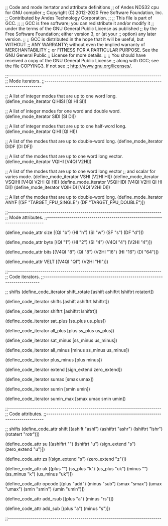 ;; Code and mode itertator and attribute definitions
;; of Andes NDS32 cpu for GNU compiler
;; Copyright (C) 2012-2020 Free Software Foundation, Inc.
;; Contributed by Andes Technology Corporation.
;;
;; This file is part of GCC.
;;
;; GCC is free software; you can redistribute it and/or modify it
;; under the terms of the GNU General Public License as published
;; by the Free Software Foundation; either version 3, or (at your
;; option) any later version.
;;
;; GCC is distributed in the hope that it will be useful, but WITHOUT
;; ANY WARRANTY; without even the implied warranty of MERCHANTABILITY
;; or FITNESS FOR A PARTICULAR PURPOSE.  See the GNU General Public
;; License for more details.
;;
;; You should have received a copy of the GNU General Public License
;; along with GCC; see the file COPYING3.  If not see
;; <http://www.gnu.org/licenses/>.

;;----------------------------------------------------------------------------
;; Mode iterators.
;;----------------------------------------------------------------------------

;; A list of integer modes that are up to one word long.
(define_mode_iterator QIHISI [QI HI SI])

;; A list of integer modes for one word and double word.
(define_mode_iterator SIDI [SI DI])

;; A list of integer modes that are up to one half-word long.
(define_mode_iterator QIHI [QI HI])

;; A list of the modes that are up to double-word long.
(define_mode_iterator DIDF [DI DF])

;; A list of the modes that are up to one word long vector.
(define_mode_iterator VQIHI [V4QI V2HI])

;; A list of the modes that are up to one word long vector
;; and scalar for varies mode.
(define_mode_iterator VSHI [V2HI HI])
(define_mode_iterator VSQIHI [V4QI V2HI QI HI])
(define_mode_iterator VSQIHIDI [V4QI V2HI QI HI DI])
(define_mode_iterator VQIHIDI [V4QI V2HI DI])

;; A list of the modes that are up to double-word long.
(define_mode_iterator ANYF [(SF "TARGET_FPU_SINGLE")
			    (DF "TARGET_FPU_DOUBLE")])

;;----------------------------------------------------------------------------
;; Mode attributes.
;;----------------------------------------------------------------------------

(define_mode_attr size [(QI "b") (HI "h") (SI "w") (SF "s") (DF "d")])

(define_mode_attr byte [(QI "1") (HI "2") (SI "4") (V4QI "4") (V2HI "4")])

(define_mode_attr bits [(V4QI "8") (QI "8") (V2HI "16") (HI "16") (DI "64")])

(define_mode_attr VELT [(V4QI "QI") (V2HI "HI")])

;;----------------------------------------------------------------------------
;; Code iterators.
;;----------------------------------------------------------------------------

;; shifts
(define_code_iterator shift_rotate [ashift ashiftrt lshiftrt rotatert])

(define_code_iterator shifts [ashift ashiftrt lshiftrt])

(define_code_iterator shiftrt [ashiftrt lshiftrt])

(define_code_iterator sat_plus [ss_plus us_plus])

(define_code_iterator all_plus [plus ss_plus us_plus])

(define_code_iterator sat_minus [ss_minus us_minus])

(define_code_iterator all_minus [minus ss_minus us_minus])

(define_code_iterator plus_minus [plus minus])

(define_code_iterator extend [sign_extend zero_extend])

(define_code_iterator sumax [smax umax])

(define_code_iterator sumin [smin umin])

(define_code_iterator sumin_max [smax umax smin umin])

;;----------------------------------------------------------------------------
;; Code attributes.
;;----------------------------------------------------------------------------

;; shifts
(define_code_attr shift
  [(ashift "ashl") (ashiftrt "ashr") (lshiftrt "lshr") (rotatert "rotr")])

(define_code_attr su
  [(ashiftrt "") (lshiftrt "u") (sign_extend "s") (zero_extend "u")])

(define_code_attr zs
  [(sign_extend "s") (zero_extend "z")])

(define_code_attr uk
  [(plus "") (ss_plus "k") (us_plus "uk")
   (minus "") (ss_minus "k") (us_minus "uk")])

(define_code_attr opcode
  [(plus "add") (minus "sub") (smax "smax") (umax "umax") (smin "smin") (umin "umin")])

(define_code_attr add_rsub
  [(plus "a") (minus "rs")])

(define_code_attr add_sub
  [(plus "a") (minus "s")])

;;----------------------------------------------------------------------------
